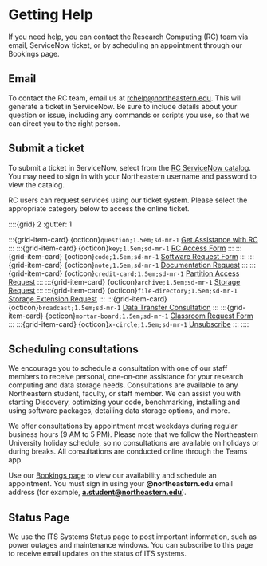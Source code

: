 # Getting Help

If you need help, you can contact the Research Computing (RC) team via email, ServiceNow ticket, or by scheduling an appointment through our Bookings page.

## Email

To contact the RC team, email us at [rchelp@northeastern.edu](mailto:rchelp%40northeastern.edu). This will generate a ticket in ServiceNow. Be sure to include details about your question or issue, including any commands or scripts you use, so that we can direct you to the right person.

## Submit a ticket

To submit a ticket in ServiceNow, select from the [RC ServiceNow catalog](https://service.northeastern.edu/tech?id=tech_service_category&sys_id=ff07000fdb83b700a37cd206ca961969). You may need to sign in with your Northeastern username and password to view the catalog.

RC users can request services using our ticket system. Please select the appropriate category below to access the online ticket.

::::{grid} 2
:gutter: 1

:::{grid-item-card} {octicon}`question;1.5em;sd-mr-1` [Get Assistance with RC]
:::
:::{grid-item-card} {octicon}`key;1.5em;sd-mr-1` [RC Access Form]
:::
:::{grid-item-card} {octicon}`code;1.5em;sd-mr-1` [Software Request Form]
:::
:::{grid-item-card} {octicon}`note;1.5em;sd-mr-1` [Documentation Request]
:::
:::{grid-item-card} {octicon}`credit-card;1.5em;sd-mr-1` [Partition Access Request]
:::
:::{grid-item-card} {octicon}`archive;1.5em;sd-mr-1` [Storage Request]
:::
:::{grid-item-card} {octicon}`file-directory;1.5em;sd-mr-1` [Storage Extension Request]
:::
:::{grid-item-card} {octicon}`broadcast;1.5em;sd-mr-1` [Data Transfer Consultation]
:::
:::{grid-item-card} {octicon}`mortar-board;1.5em;sd-mr-1` [Classroom Request Form]
:::
:::{grid-item-card} {octicon}`x-circle;1.5em;sd-mr-1`  [Unsubscribe]
:::
::::

## Scheduling consultations

We encourage you to schedule a consultation with one of our staff members to receive personal, one-on-one assistance for your research computing and data storage needs. Consultations are available to any Northeastern student, faculty, or staff member. We can assist you with starting Discovery, optimizing your code, benchmarking, installing and using software packages, detailing data storage options, and more.

We offer consultations by appointment most weekdays during regular business hours (9 AM to 5 PM). Please note that we follow the Northeastern University holiday schedule, so no consultations are available on holidays or during breaks. All consultations are conducted online through the Teams app.

Use our [Bookings page](https://rc.northeastern.edu/support/consulting/) to view our availability and schedule an appointment. You must sign in using your **@northeastern.edu** email address (for example, **[a.student@northeastern.edu](mailto:a.student@northeastern.edu)**).

## Status Page

We use the ITS Systems Status page to post important information, such as power outages and maintenance windows. You can subscribe to this page to receive email updates on the status of ITS systems.

[classroom request form]: https://bit.ly/NURC-Classroom
[data transfer consultation]: https://bit.ly/NURC-DataTransfer
[documentation request]: https://bit.ly/NURC-Documentation
[get assistance with rc]: https://bit.ly/NURC-Assistance
[partition access request]: https://bit.ly/NURC-PartitionAccess
[rc access form]: https://bit.ly/NURC-AccessRequest
[software request form]: https://bit.ly/NURC-Software
[storage extension request]: https://bit.ly/NURC-StorageExtension
[storage request]: https://bit.ly/NURC-NewStorage
[unsubscribe]: https://bit.ly/NURC-Unsubscribe
